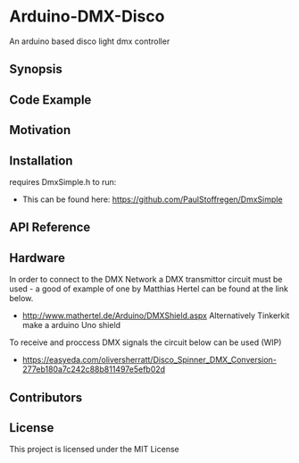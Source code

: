 # Arduino-DMX-Disco
An arduino based disco light dmx controller

## Synopsis



## Code Example



## Motivation



## Installation

requires DmxSimple.h to run:
- This can be found here: https://github.com/PaulStoffregen/DmxSimple

## API Reference



## Hardware

In order to connect to the DMX Network a DMX transmittor circuit must be used - a good of example of one by Matthias Hertel can be found at the link below.
- http://www.mathertel.de/Arduino/DMXShield.aspx
Alternatively Tinkerkit make a arduino Uno shield

To receive and proccess DMX signals the circuit below can be used (WIP)
- https://easyeda.com/oliversherratt/Disco_Spinner_DMX_Conversion-277eb180a7c242c88b811497e5efb02d

## Contributors

## License

This project is licensed under the MIT License
